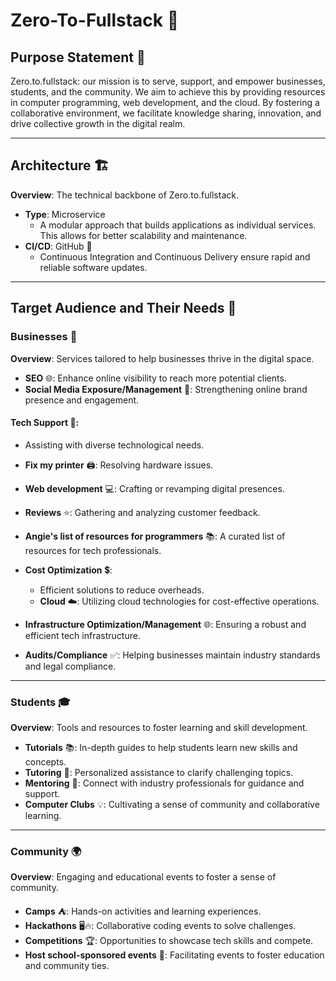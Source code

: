 # Zero-To-Fullstack 💼

## Purpose Statement 🎯

Zero.to.fullstack: our mission is to serve, support, and empower businesses, students, and the community. We aim to achieve this by providing resources in computer programming, web development, and the cloud. By fostering a collaborative environment, we facilitate knowledge sharing, innovation, and drive collective growth in the digital realm.

---

## Architecture 🏗️

**Overview**: The technical backbone of Zero.to.fullstack.

- **Type**: Microservice
  - A modular approach that builds applications as individual services. This allows for better scalability and maintenance.
- **CI/CD**: GitHub 🔄
  - Continuous Integration and Continuous Delivery ensure rapid and reliable software updates.

---

## Target Audience and Their Needs 🎯

### Businesses 🏢

**Overview**: Services tailored to help businesses thrive in the digital space.

- **SEO** 🌐: Enhance online visibility to reach more potential clients.
- **Social Media Exposure/Management** 📱: Strengthening online brand presence and engagement.
  
#### Tech Support 🔧:
  - Assisting with diverse technological needs.
  - **Fix my printer** 🖨️: Resolving hardware issues.
  - **Web development** 💻: Crafting or revamping digital presences.
  - **Reviews** ⭐: Gathering and analyzing customer feedback.
  - **Angie's list of resources for programmers** 📚: A curated list of resources for tech professionals.

- **Cost Optimization** 💲:
  - Efficient solutions to reduce overheads.
  - **Cloud** ☁️: Utilizing cloud technologies for cost-effective operations.
  
- **Infrastructure Optimization/Management** 🌐: Ensuring a robust and efficient tech infrastructure.
- **Audits/Compliance** ✅: Helping businesses maintain industry standards and legal compliance.

---

### Students 🎓

**Overview**: Tools and resources to foster learning and skill development.

- **Tutorials** 📚: In-depth guides to help students learn new skills and concepts.
- **Tutoring** 🤝: Personalized assistance to clarify challenging topics.
- **Mentoring** 👥: Connect with industry professionals for guidance and support.
- **Computer Clubs** 💡: Cultivating a sense of community and collaborative learning.

---

### Community 🌍

**Overview**: Engaging and educational events to foster a sense of community.

- **Camps** ⛺: Hands-on activities and learning experiences.
- **Hackathons** 🖥️🔥: Collaborative coding events to solve challenges.
- **Competitions** 🏆: Opportunities to showcase tech skills and compete.
- **Host school-sponsored events** 🏫: Facilitating events to foster education and community ties.
